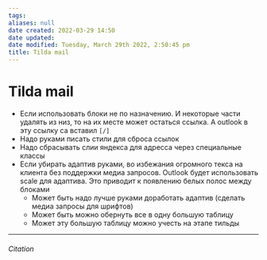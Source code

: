 ```yaml
---
tags: 
aliases: null
date created: 2022-03-29 14:50
date updated:
date modified: Tuesday, March 29th 2022, 2:50:45 pm
title: Tilda mail
---
```


# Tilda mail

- Если использовать блоки не по назначению. И некоторые части удалять из низ, то на их месте может остаться ссылка. А outlook  в эту ссылку са вставил `[/]`
- Надо руками писать стили для сброса ссылок
- Надо сбрасывать слии яндекса для адресса через специальные классы
- Если убирать адаптив руками, во избежания огромного текса на клиента без поддержки медиа запросов. Outlook будет использовать scale для адаптива. Это приводит к появлению белых полос между блоками
	- Может быть надо лучше руками доработать адаптив (сделать медиа запросы для шрифтов)
	- Может быть можно обернуть все в одну большую таблицу 
	- Может эту большую таблицу можно учесть на этапе тильды


---

###### Citation

